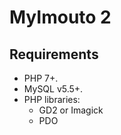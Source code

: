 # MyImouto 2

## Requirements

  * PHP 7+.
  * MySQL v5.5+.
  * PHP libraries:
    * GD2 or Imagick
    * PDO
